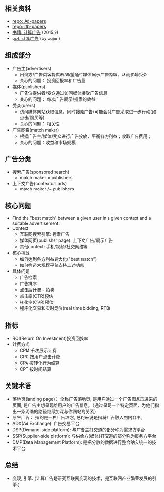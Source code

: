 ## 相关资料
- [repo: Ad-papers](https://github.com/wzhe06/Ad-papers)
- [repo: rtb-papers](https://github.com/wnzhang/rtb-papers)
- [书籍: 计算广告](https://book.douban.com/subject/26596778/) (2015.9)
- [ppt: 计算广告](./readings/第13次课件-计算广告.pdf) (by xujun)

## 组成部分
- 广告主(advertisers)
    - 出资方/广告内容提供者/希望通过媒体展示广告内容，从而影响受众
    - 关心的问题： 投资回报率和广告量
- 媒体(publishers)
    - 广告位提供者/受众通过访问媒体接受广告信息
    - 关心的问题： 每次广告展示/搜索的效益
- 受众(users)
    - 访问媒体网站获取信息，同时接触广告/可能会对广告采取进一步行动(如点击/购买等)
    - 关心的问题： 相关性
- 广告网络(match maker)
    - 根据广告主/媒体/受众进行广告投放，平衡各方利益；收取广告费用；
    - 关心的问题：收益和市场规模

## 广告分类
- 搜索广告(sponsored search)
    - match maker = publishers
- 上下文广告(contextual ads)
    - match maker /= publishers

## 核心问题
- Find the "best match" between a given user in a given context and a suitable advertisement.
- Context
    - 互联网搜索引擎: 搜索广告
    - 媒体网页(publisher page): 上下文广告/展示广告
    - 其他context: 手机/视频/社交网络等
- 核心挑战
    - 如何达到各方利益最大化("best match")
    - 如何构造大规模平台支持上述功能
- 具体问题
    - 广告检索
    - 广告排序
    - 点击后计费 - 拍卖
    - 点击率(CTR)预估
    - 转化率(CVR)预估
    - 程序化交易和实时竞价(real time bidding, RTB)
    

## 指标
- ROI(Return On Investment)投资回报率
- 计费方式
    - CPM 千次展示计费
    - CPC 按用户点击计费
    - CPA 按转化行为结算
    - CPT 按时间结算
    

## 关键术语
- 落地页(landing page)： 全称广告落地页, 是用户通过一个广告图点击进来的页面, 是广告主想呈现给用户的广告信息。（通过呈现一个特定页面，为他们指出一条明确的路径继续加深与你网站的关系）
- 原生广告： 指的是一种广告理念, 总的来说是指将广告融入到内容中。
- ADX(Ad Exchange): 广告交易平台
- DSP(Demand-side platform): 与广告主打交道的部分称为需求方平台
- SSP(Supplier-side platform): 与供给方(媒体)打交道的部分称为服务方平台
- DMP(Data Management Platform): 是把分散的数据进行整合纳入统一的技术平台

## 总结
- 变现, 引擎. (计算广告是研究互联网变现的技术，是互联网产业繁荣发展的引擎.)
   
